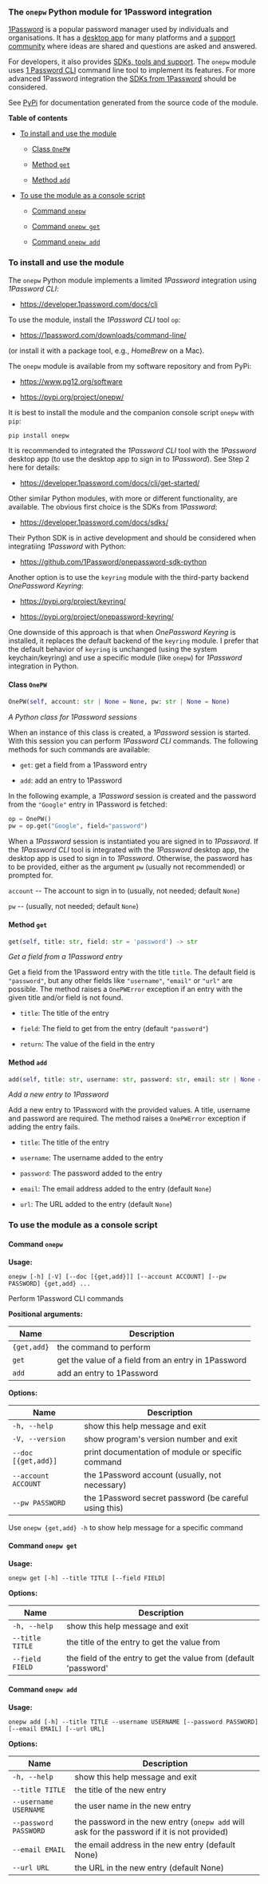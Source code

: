 ### <a id="onepw"></a>The `onepw` Python module for 1Password integration

[1Password](https://1password.com) is a popular password manager used by individuals and organisations. It has a [desktop app](https://1password.com/downloads) for many platforms and a [support community](https://1password.community) where ideas are shared and questions are asked and answered.

For developers, it also provides [SDKs, tools and support](https://developer.1password.com). The `onepw` module uses [1 Password CLI](https://developer.1password.com/docs/cli) command line tool to implement its features. For more advanced 1Password integration the [SDKs from 1Password](https://developer.1password.com/docs/sdks/) should be considered.

See [PyPi](https://pypi.org/project/onepw/) for documentation generated from the source code of the module.

**Table of contents**

 - <a href="#install">To install and use the module</a>

     - <a href="#class-OnePW">Class `OnePW`</a>

     - <a href="#get">Method `get`</a>

     - <a href="#add">Method `add`</a>

 - <a href="#cli">To use the module as a console script</a>

     - <a href="#cli-onepw">Command `onepw`</a>

     - <a href="#cli-onepw-get">Command `onepw get`</a>

     - <a href="#cli-onepw-add">Command `onepw add`</a>

### <a id="install"></a>To install and use the module

The `onepw` Python module implements a limited *1Password* integration
using *1Password CLI*:

 - https://developer.1password.com/docs/cli

To use the module, install the *1Password CLI* tool `op`:

 - https://1password.com/downloads/command-line/

(or install it with a package tool, e.g., *HomeBrew* on a Mac).

The `onepw` module is available from my software repository and from
PyPi:

 - https://www.pg12.org/software

 - https://pypi.org/project/onepw/

It is best to install the module and the companion console script
`onepw` with `pip`:

```bash
pip install onepw
```

It is recommended to integrated the *1Password CLI* tool with the
*1Password* desktop app (to use the desktop app to sign in to
*1Password*).  See Step 2 here for details:

 - https://developer.1password.com/docs/cli/get-started/

Other similar Python modules, with more or different functionality,
are available. The obvious first choice is the SDKs from *1Password*:

 - https://developer.1password.com/docs/sdks/

Their Python SDK is in active development and should be considered
when integratiing *1Password* with Python:

 - https://github.com/1Password/onepassword-sdk-python

Another option is to use the `keyring` module with the third-party
backend *OnePassword Keyring*:

 - https://pypi.org/project/keyring/

 - https://pypi.org/project/onepassword-keyring/

One downside of this approach is that when *OnePassword Keyring* is
installed, it replaces the default backend of the `keyring` module.  I
prefer that the default behavior of `keyring` is unchanged (using the
system keychain/keyring) and use a specific module (like `onepw`) for
*1Password* integration in Python.

#### Class <a id="class-OnePW"></a>`OnePW`

```python
OnePW(self, account: str | None = None, pw: str | None = None)
```

*A Python class for 1Password sessions*

When an instance of this class is created, a *1Password* session
is started.  With this session you can perform *1Password CLI*
commands. The following methods for such commands are available:

 - `get`: get a field from a 1Password entry

 - `add`: add an entry to 1Password

In the following example, a *1Password* session is created and the
password from the `"Google"` entry in 1Password is fetched:

```python
op = OnePW()
pw = op.get("Google", field="password")
```

When a *1Password* session is instantiated you are signed in
to *1Password*. If the *1Password CLI* tool is integrated with
the *1Password* desktop app, the desktop app is used to sign
in to *1Password*. Otherwise, the password has to be provided,
either as the argument `pw` (usually not recommended) or
prompted for.

`account` -- The account to sign in to (usually, not needed;
default `None`)

`pw` -- (usually, not needed; default `None`)

#### Method <a id="get"></a>`get`

```python
get(self, title: str, field: str = 'password') -> str
```

*Get a field from a 1Password entry*

Get a field from the 1Password entry with the title
`title`. The default field is `"password"`, but any other
fields like `"username"`, `"email"` or `"url"` are possible.
The method raises a `OnePWError` exception if an entry with
the given title and/or field is not found.

 - `title`: The title of the entry

 - `field`: The field to get from the entry (default `"password"`)

 - `return`: The value of the field in the entry

#### Method <a id="add"></a>`add`

```python
add(self, title: str, username: str, password: str, email: str | None = None, url: str | None = None)
```

*Add a new entry to 1Password*

Add a new entry to 1Password with the provided values. A
title, username and password are required. The method raises a
`OnePWError` exception if adding the entry fails.

 - `title`: The title of the entry

 - `username`: The username added to the entry

 - `password`: The password added to the entry

 - `email`: The email address added to the entry (default `None`)

 - `url`: The URL added to the entry (default `None`)

### To use the module <a id="cli"></a> as a console script
#### Command <a id="cli-onepw"></a>`onepw`
**Usage:**

```
onepw [-h] [-V] [--doc [{get,add}]] [--account ACCOUNT] [--pw PASSWORD] {get,add} ...
```

Perform 1Password CLI commands

**Positional arguments:**

Name | Description
---- | -----------
`{get,add}` | the command to perform
`get` | get the value of a field from an entry in 1Password
`add` | add an entry to 1Password

**Options:**

Name | Description
---- | -----------
`-h, --help` | show this help message and exit
`-V, --version` | show program's version number and exit
`--doc [{get,add}]` | print documentation of module or specific command
`--account ACCOUNT` | the 1Password account (usually, not necessary)
`--pw PASSWORD` | the 1Password secret password (be careful using this)

Use `onepw {get,add} -h` to show help message for a specific command

#### Command <a id="cli-onepw-get"></a>`onepw get`

**Usage:**

```
onepw get [-h] --title TITLE [--field FIELD]
```

**Options:**

Name | Description
---- | -----------
`-h, --help` | show this help message and exit
`--title TITLE` | the title of the entry to get the value from
`--field FIELD` | the field of the entry to get the value from (default 'password'

#### Command <a id="cli-onepw-add"></a>`onepw add`

**Usage:**

```
onepw add [-h] --title TITLE --username USERNAME [--password PASSWORD] [--email EMAIL] [--url URL]
```

**Options:**

Name | Description
---- | -----------
`-h, --help` | show this help message and exit
`--title TITLE` | the title of the new entry
`--username USERNAME` | the user name in the new entry
`--password PASSWORD` | the password in the new entry (`onepw add` will ask for the password if it is not provided)
`--email EMAIL` | the email address in the new entry (default None)
`--url URL` | the URL in the new entry (default None)

